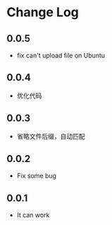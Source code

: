 # Change Log

## 0.0.5
- fix can't upload file on Ubuntu

## 0.0.4

- 优化代码

## 0.0.3

- 省略文件后缀，自动匹配

## 0.0.2

- Fix some bug

## 0.0.1

- It can work

